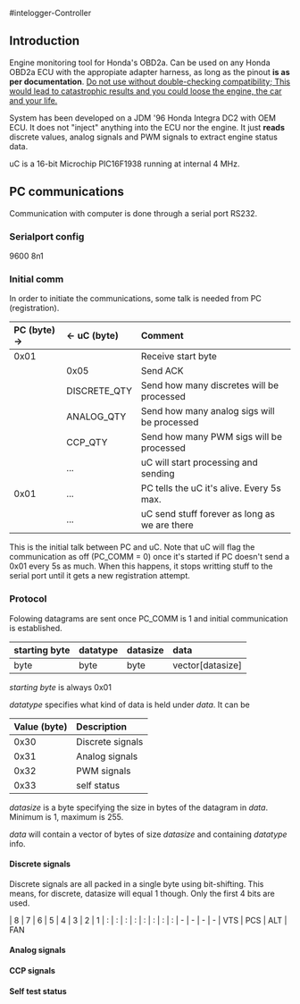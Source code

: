 #intelogger-Controller

## Introduction
Engine monitoring tool for Honda's OBD2a. Can be used on any Honda OBD2a ECU with the appropiate adapter harness, as long as the pinout <b>is as per documentation</b>. <u>Do not use without double-checking compatibility; This would lead to catastrophic results and you could loose the engine, the car and your life.</u>

System has been developed on a JDM '96 Honda Integra DC2 with OEM ECU.
It does not "inject" anything into the ECU nor the engine. It just **reads** discrete values, analog signals and PWM signals to extract engine status data.

uC is a 16-bit Microchip PIC16F1938 running at internal 4 MHz.

## PC communications
Communication with computer is done through a serial port RS232.

### Serialport config
9600 8n1

### Initial comm
In order to initiate the communications, some talk is needed from PC (registration).

| PC (byte) ->  | <- uC (byte)        | Comment  
| :-------- | :--------    | :--------
| 0x01      |              | Receive start byte
|           | 0x05         | Send ACK
|           | DISCRETE_QTY | Send how many discretes will be processed
|           | ANALOG_QTY   | Send how many analog sigs will be processed
|           | CCP_QTY      | Send how many PWM sigs will be processed
|           | ...          | uC will start processing and sending
| 0x01      | ...          | PC tells the uC it's alive. Every 5s max.
|           | ...          | uC send stuff forever as long as we are there

This is the initial talk between PC and uC. Note that uC will flag the communication as off (PC_COMM = 0) once it's started if PC doesn't send a 0x01 every 5s as much. When this happens, it stops writting stuff to the serial port until it gets a new registration attempt.

### Protocol
Folowing datagrams are sent once PC_COMM is 1 and initial communication is established.

| starting byte     | datatype     | datasize | data
| :------------- | :------------- | :------------- | :-------------
| byte           | byte       | byte | vector[datasize]

*starting byte* is always 0x01

*datatype* specifies what kind of data is held under *data*. It can be

| Value (byte)     | Description     |
| :------------- | :------------- |
| 0x30       | Discrete signals
| 0x31      | Analog signals
| 0x32      | PWM signals
| 0x33      | self status

*datasize* is a byte specifying the size in bytes of the datagram in *data*. Minimum is 1, maximum is 255.

*data* will contain a vector of bytes of size *datasize* and containing *datatype* info.

#### Discrete signals
Discrete signals are all packed in a single byte using bit-shifting. This means, for discrete, datasize will equal 1 though.
Only the first 4 bits are used.

| 8 | 7 | 6 | 5 | 4 | 3 | 2 | 1
| : | : | : | : | : | : | : | :
| - | - | - | - | VTS | PCS | ALT | FAN

#### Analog signals

#### CCP signals

#### Self test status

